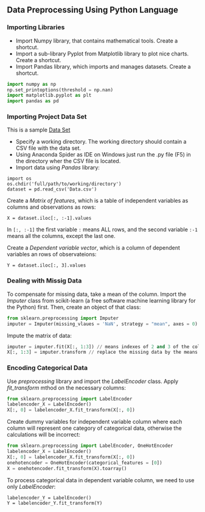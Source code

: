 ## Data Preprocessing Using Python Language

### Importing Libraries
- Import Numpy library, that contains mathematical tools. Create a shortcut.
- Import a sub-library Pyplot from Matplotlib library to plot nice charts. Create a shortcut.
- Import Pandas library, which imports and manages datasets. Create a shortcut.
```python
import numpy as np
np.set_printoptions(threshold = np.nan)
import matplotlib.pyplot as plt
import pandas as pd
```
### Importing Project Data Set
This is a sample [Data Set](https://github.com/vgorbic1/data-science/edit/master/Machine%20Learning/Data.csv)

- Specify a working directory. The working directory should contain a CSV file with the data set.
- Using Anaconda Spider as IDE on Windows just run the .py file (F5) in the directory wher the CSV file is located.
- Import data using *Pandas* library:
```
import os
os.chdir('full/path/to/working/directory')
dataset = pd.read_csv('Data.csv')
```
Create  a *Matrix of features*, which is a table of independent variables as columns and observations as rows:
```
X = dataset.iloc[:, :-1].values
```
In `[:, :-1]` the first variable `:` means ALL rows, and the second variable `:-1` means all the columns, except the last one.

Create a *Dependent variable vector*, which is a column of dependent variables an rows of observateions:
```
Y = dataset.iloc[:, 3].values
```
### Dealing with Missig Data
To compensate for missing data, take a mean of the column. Import the *Imputer* class from scikit-learn (a free software machine learning library for the Python) first. Then, create an object of that class:
```python
from sklearn.preprocessing import Imputer
imputer = Imputer(missing_vlaues = 'NaN', strategy = "mean", axes = 0)
```
Impute the matrix of data:
```python
imputer = imputer.fit(X[:, 1:3]) // means indexes of 2 and 3 of the columns
X[:, 1:3] = imputer.transform // replace the missing data by the means (average) of the columns
```
### Encoding Categorical Data
Use *preprocessing* library and import the *LabelEncoder* class. Apply *fit_transform* mthod on the necessary columns:
```python
from sklearn.preprocessing import LabelEncoder
labelencoder_X = LabelEncoder()
X[:, 0] = labelencoder_X.fit_transform(X[:, 0])
```
Create dummy variables for independent variable column where each column will represent one category of categorical data, otherwise the calculations will be incorrect:
```python
from sklearn.preprocessing import LabelEncoder, OneHotEncoder
labelencoder_X = LabelEncoder()
X[:, 0] = labelencoder_X.fit_transform(X[:, 0])
onehotencoder = OneHotEncoder(categorical_features = [0])
X = onehotencoder.fit_transform(X).toarray()
```
To process categorical data in dependent variable column, we need to use only *LabelEncoder*:
```
labelencoder_Y = LabelEncoder()
Y = labelencoder_Y.fit_transform(Y)
```
